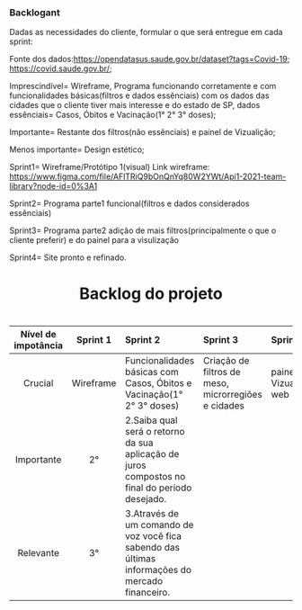  ### Backlogant
 Dadas as necessidades do cliente, formular o que será entregue em cada sprint:

Fonte dos dados:https://opendatasus.saude.gov.br/dataset?tags=Covid-19; https://covid.saude.gov.br/;

Imprescindível= Wireframe, Programa funcionando corretamente e com funcionalidades básicas(filtros e dados essênciais) com os dados das cidades que o cliente tiver mais interesse e do estado de SP, dados essênciais= Casos, Óbitos e Vacinação(1° 2° 3° doses); 

Importante= Restante dos filtros(não essênciais) e painel de Vizualição;

Menos importante= Design estético;




Sprint1= Wireframe/Protótipo 1(visual)
Link wireframe: https://www.figma.com/file/AFlTRiQ9bOnQnYq80W2YWt/Api1-2021-team-library?node-id=0%3A1

Sprint2= Programa parte1 funcional(filtros e dados considerados essênciais)

Sprint3= Programa parte2 adição de mais filtros(principalmente o que o cliente preferir) e do painel para a visulização

Sprint4= Site pronto e refinado.

<h1 align="center">Backlog do projeto</h1>
 

 <p align="center">
<h1 align="left">
<table>
<thead>
<tr>
<th align="center">Nível de impotância</th>
<th align="center">Sprint 1</th>
<th align="left">Sprint 2</th>
 <th align="left">Sprint 3</th>
 <th align="left">Sprint 4</th>
 
</tr>
</thead>
<tbody>
<tr>
<td align="center">Crucial</td>
<td align="center">Wireframe</td>
<td align="left">Funcionalidades básicas com Casos, Óbitos e Vacinação(1° 2° 3° doses)</td>
<td align="left">Criação de filtros de meso, microrregiões e cidades</td>
 <td align="left"> painel de Vizualição web</td>
 </tr>
<tr>
<td align="center">Importante</td>
<td align="center">2°</td>
<td align="left">2.Saiba qual será o retorno da sua aplicação de juros compostos no final do período desejado.</td>
 <td align="left">
  <td align="left">
</tr>
<tr>
<td align="center">Relevante</td>
<td align="center">3°</td>
<td align="left">3.Através de um comando de voz você fica sabendo das últimas informações do mercado financeiro.</td>
<td align="left">
<td align="left">
